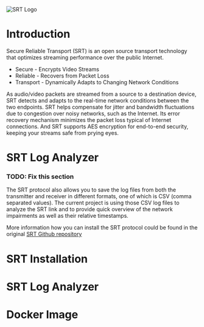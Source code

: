 ![SRT Logo](https://camo.githubusercontent.com/9755ff8b363a9bdaf422e6cc7760be1c2399a401/687474703a2f2f7777772e737274616c6c69616e63652e6f72672f77702d636f6e74656e742f75706c6f6164732f5352545f746578745f686f725f6c6f676f5f677265792e706e67 "SRT Logo")
# Introduction
Secure Reliable Transport (SRT) is an open source transport technology that optimizes streaming performance over the public Internet. 

* Secure - Encrypts Video Streams   
* Reliable - Recovers from Packet Loss
* Transport - Dynamically Adapts to Changing Network Conditions

As audio/video packets are streamed from a source to a destination device, SRT detects and adapts to the real-time network conditions between the two endpoints. SRT helps compensate for jitter and bandwidth fluctuations due to congestion over noisy networks, such as the Internet. Its error recovery mechanism minimizes the packet loss typical of Internet connections. And SRT supports AES encryption for end-to-end security, keeping your streams safe from prying eyes.

# SRT Log Analyzer
### TODO: Fix this section

The SRT protocol also allows you to save the log files from both the transmitter and receiver in different formats, one of which is CSV (comma separated values). The current project is using those CSV log files to analyze the SRT link and to provide quick overview of the network impairments as well as their relative timestamps. 

More information how you can install the SRT protocol could be found in the original [SRT Github repository](https://github.com/Haivision/srt)

# SRT Installation

# SRT Log Analyzer

# Docker Image

